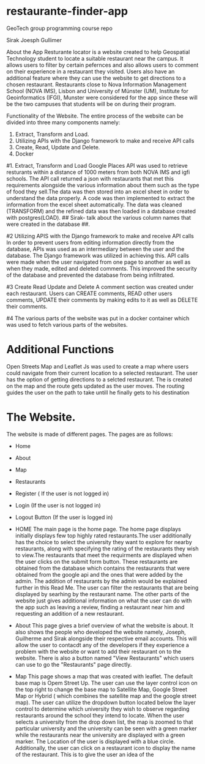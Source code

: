 # restaurante-finder-app
GeoTech group programming course repo

Sirak
Joesph
Gullimer

About the App
Resturante locator is a website created to help Geospatial Technology student to locate a suitable restaurant near the campus. It allows users to filter by certain pefernces and also allows users to comment on their experience in a restaurant they visited. Users also have an additional feature where they can use the website to get directions to a chosen restaurant. Restaurants close to Nova Information Management School (NOVA IMS), Lisbon and University of Münster (UM), Institute for Geoinformatics (IFGI), Munster were considered for the app since these will be the two campuses that students will be on during their program.

Functionality of the Website.
The entire process of the website can be divided into three many components namely:
1. Extract, Transform and Load.
2. Utilizing APIs with the Django framework to make and receive API calls
3. Create, Read, Update and Delete.
4. Docker


#1. Extract, Transform and Load
Google Places API was used to retrieve resturants within a distance of 1000 meters  from both NOVA IMS and igfi schools. The API call returned a json with restaurants that met this requirements alongside the various information about them such as the type of food they sell.The data was then stored into an excel sheet in order to understand the data properly. A code was then implemented to extract the information from the excel sheet automatically. The data was cleaned (TRANSFORM) and the refined data was then loaded in a database created with postgres(LOAD). ## Sirak- talk about the various column names that were created in the database ##.

#2 Utilizing APIS with the Django framework to make and receive API calls
In order to prevent users  from editing information directly from the database, APIs was used as an intermediary between the user and the database. The Django framework was utilized in achieving this. API calls were made when the user navigated from one page to another as well as when they made, edited and deleted comments. This improved the security of the database and prevented the database from being infiltrated.

#3 Create Read Update and Delete
A comment section was created under each restaurant. Users can CREATE comments, READ other users comments, UPDATE their comments by making edits to it as well as DELETE their comments.

#4 The various parts of the website was put in a docker container which was used to fetch various parts of the websites.


# Additional Functions
Open Streets Map and Leaflet Js was used to create a map where users could navigate from their current location to a selected restaurant. The user has the option of getting directions to a selcted restaurant. The is created on the map and the route gets updated as the user moves. The routing guides the user on the path to take untill he finally gets to his destination


# The Website.
The website is made of different pages. The pages are as follows:
- Home
- About
- Map
- Restaurants
- Register ( If the user is not logged in)
- Login (If the user is not logged in)
- Logout Button (If the user is logged in)

- HOME
The main page is the home page. The home page displays initially displays few top highly rated restaurants.The user additionally has the choice to select the university they want to explore for nearby restaurants, along with specifying the rating of the restaurants they wish to view.The restaurants that meet the requirments are displayed when the user clicks on the submit form button.
   These restaurants are obtained from the database which contains the restaurants that were obtained from the google api and the ones that were added by the admin. The addition of restaurants by the admin would be explained further in this Read Me. The user can filter the restaurants that are being displayed by searhing by the restaurant name. The other parts of the website just gives additional information on what the user can do with the app such as leaving a review, finding a restaurant near him and requesting an addition of a new restaurant.

- About
This page gives a brief overview of what the website is about. It also shows the people who developed the website namely, Joseph, Guilherme and Sirak alongside their respective email accounts. This will allow the user to contacdt any of the developers if they experience a problem with the website or want to add their restaurant on to the website. There is also a button named "View Restaurants" which users can use to go the "Restaurants" page directly.

- Map
This page shows a map that was created with leaflet. The default base map is Opem Street Up. The user can use the layer control icon on the top right to change the base map to Satellite Map, Google Street Map or Hybrid ( which combines the satellite map and the google street map). The user can utilize the dropdown button located below the layer control to determine which university they wish to observe regarding restaurants around the school they intend to locate.
When the user selects a university from the drop down list, the map is zoomed to that particular university and the university can be seen with a green marker while the restaurants near the university are displayed with a green marker. The Location of the user is displayed with a blue circle. Additionally, the user can click on a restaurant icon to display the name of the restaurant. This is to give the user an idea of the 

